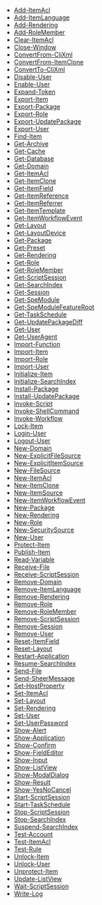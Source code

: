 * [Add-ItemAcl](appendix/commands/Add-ItemAcl.md)* [Add-ItemLanguage](appendix/commands/Add-ItemLanguage.md)* [Add-Rendering](appendix/commands/Add-Rendering.md)* [Add-RoleMember](appendix/commands/Add-RoleMember.md)* [Clear-ItemAcl](appendix/commands/Clear-ItemAcl.md)* [Close-Window](appendix/commands/Close-Window.md)* [ConvertFrom-CliXml](appendix/commands/ConvertFrom-CliXml.md)* [ConvertFrom-ItemClone](appendix/commands/ConvertFrom-ItemClone.md)* [ConvertTo-CliXml](appendix/commands/ConvertTo-CliXml.md)* [Disable-User](appendix/commands/Disable-User.md)* [Enable-User](appendix/commands/Enable-User.md)* [Expand-Token](appendix/commands/Expand-Token.md)* [Export-Item](appendix/commands/Export-Item.md)* [Export-Package](appendix/commands/Export-Package.md)* [Export-Role](appendix/commands/Export-Role.md)* [Export-UpdatePackage](appendix/commands/Export-UpdatePackage.md)* [Export-User](appendix/commands/Export-User.md)* [Find-Item](appendix/commands/Find-Item.md)* [Get-Archive](appendix/commands/Get-Archive.md)* [Get-Cache](appendix/commands/Get-Cache.md)* [Get-Database](appendix/commands/Get-Database.md)* [Get-Domain](appendix/commands/Get-Domain.md)* [Get-ItemAcl](appendix/commands/Get-ItemAcl.md)* [Get-ItemClone](appendix/commands/Get-ItemClone.md)* [Get-ItemField](appendix/commands/Get-ItemField.md)* [Get-ItemReference](appendix/commands/Get-ItemReference.md)* [Get-ItemReferrer](appendix/commands/Get-ItemReferrer.md)* [Get-ItemTemplate](appendix/commands/Get-ItemTemplate.md)* [Get-ItemWorkflowEvent](appendix/commands/Get-ItemWorkflowEvent.md)* [Get-Layout](appendix/commands/Get-Layout.md)* [Get-LayoutDevice](appendix/commands/Get-LayoutDevice.md)* [Get-Package](appendix/commands/Get-Package.md)* [Get-Preset](appendix/commands/Get-Preset.md)* [Get-Rendering](appendix/commands/Get-Rendering.md)* [Get-Role](appendix/commands/Get-Role.md)* [Get-RoleMember](appendix/commands/Get-RoleMember.md)* [Get-ScriptSession](appendix/commands/Get-ScriptSession.md)* [Get-SearchIndex](appendix/commands/Get-SearchIndex.md)* [Get-Session](appendix/commands/Get-Session.md)* [Get-SpeModule](appendix/commands/Get-SpeModule.md)* [Get-SpeModuleFeatureRoot](appendix/commands/Get-SpeModuleFeatureRoot.md)* [Get-TaskSchedule](appendix/commands/Get-TaskSchedule.md)* [Get-UpdatePackageDiff](appendix/commands/Get-UpdatePackageDiff.md)* [Get-User](appendix/commands/Get-User.md)* [Get-UserAgent](appendix/commands/Get-UserAgent.md)* [Import-Function](appendix/commands/Import-Function.md)* [Import-Item](appendix/commands/Import-Item.md)* [Import-Role](appendix/commands/Import-Role.md)* [Import-User](appendix/commands/Import-User.md)* [Initialize-Item](appendix/commands/Initialize-Item.md)* [Initialize-SearchIndex](appendix/commands/Initialize-SearchIndex.md)* [Install-Package](appendix/commands/Install-Package.md)* [Install-UpdatePackage](appendix/commands/Install-UpdatePackage.md)* [Invoke-Script](appendix/commands/Invoke-Script.md)* [Invoke-ShellCommand](appendix/commands/Invoke-ShellCommand.md)* [Invoke-Workflow](appendix/commands/Invoke-Workflow.md)* [Lock-Item](appendix/commands/Lock-Item.md)* [Login-User](appendix/commands/Login-User.md)* [Logout-User](appendix/commands/Logout-User.md)* [New-Domain](appendix/commands/New-Domain.md)* [New-ExplicitFileSource](appendix/commands/New-ExplicitFileSource.md)* [New-ExplicitItemSource](appendix/commands/New-ExplicitItemSource.md)* [New-FileSource](appendix/commands/New-FileSource.md)* [New-ItemAcl](appendix/commands/New-ItemAcl.md)* [New-ItemClone](appendix/commands/New-ItemClone.md)* [New-ItemSource](appendix/commands/New-ItemSource.md)* [New-ItemWorkflowEvent](appendix/commands/New-ItemWorkflowEvent.md)* [New-Package](appendix/commands/New-Package.md)* [New-Rendering](appendix/commands/New-Rendering.md)* [New-Role](appendix/commands/New-Role.md)* [New-SecuritySource](appendix/commands/New-SecuritySource.md)* [New-User](appendix/commands/New-User.md)* [Protect-Item](appendix/commands/Protect-Item.md)* [Publish-Item](appendix/commands/Publish-Item.md)* [Read-Variable](appendix/commands/Read-Variable.md)* [Receive-File](appendix/commands/Receive-File.md)* [Receive-ScriptSession](appendix/commands/Receive-ScriptSession.md)* [Remove-Domain](appendix/commands/Remove-Domain.md)* [Remove-ItemLanguage](appendix/commands/Remove-ItemLanguage.md)* [Remove-Rendering](appendix/commands/Remove-Rendering.md)* [Remove-Role](appendix/commands/Remove-Role.md)* [Remove-RoleMember](appendix/commands/Remove-RoleMember.md)* [Remove-ScriptSession](appendix/commands/Remove-ScriptSession.md)* [Remove-Session](appendix/commands/Remove-Session.md)* [Remove-User](appendix/commands/Remove-User.md)* [Reset-ItemField](appendix/commands/Reset-ItemField.md)* [Reset-Layout](appendix/commands/Reset-Layout.md)* [Restart-Application](appendix/commands/Restart-Application.md)* [Resume-SearchIndex](appendix/commands/Resume-SearchIndex.md)* [Send-File](appendix/commands/Send-File.md)* [Send-SheerMessage](appendix/commands/Send-SheerMessage.md)* [Set-HostProperty](appendix/commands/Set-HostProperty.md)* [Set-ItemAcl](appendix/commands/Set-ItemAcl.md)* [Set-Layout](appendix/commands/Set-Layout.md)* [Set-Rendering](appendix/commands/Set-Rendering.md)* [Set-User](appendix/commands/Set-User.md)* [Set-UserPassword](appendix/commands/Set-UserPassword.md)* [Show-Alert](appendix/commands/Show-Alert.md)* [Show-Application](appendix/commands/Show-Application.md)* [Show-Confirm](appendix/commands/Show-Confirm.md)* [Show-FieldEditor](appendix/commands/Show-FieldEditor.md)* [Show-Input](appendix/commands/Show-Input.md)* [Show-ListView](appendix/commands/Show-ListView.md)* [Show-ModalDialog](appendix/commands/Show-ModalDialog.md)* [Show-Result](appendix/commands/Show-Result.md)* [Show-YesNoCancel](appendix/commands/Show-YesNoCancel.md)* [Start-ScriptSession](appendix/commands/Start-ScriptSession.md)* [Start-TaskSchedule](appendix/commands/Start-TaskSchedule.md)* [Stop-ScriptSession](appendix/commands/Stop-ScriptSession.md)* [Stop-SearchIndex](appendix/commands/Stop-SearchIndex.md)* [Suspend-SearchIndex](appendix/commands/Suspend-SearchIndex.md)* [Test-Account](appendix/commands/Test-Account.md)* [Test-ItemAcl](appendix/commands/Test-ItemAcl.md)* [Test-Rule](appendix/commands/Test-Rule.md)* [Unlock-Item](appendix/commands/Unlock-Item.md)* [Unlock-User](appendix/commands/Unlock-User.md)* [Unprotect-Item](appendix/commands/Unprotect-Item.md)* [Update-ListView](appendix/commands/Update-ListView.md)* [Wait-ScriptSession](appendix/commands/Wait-ScriptSession.md)* [Write-Log](appendix/commands/Write-Log.md)
